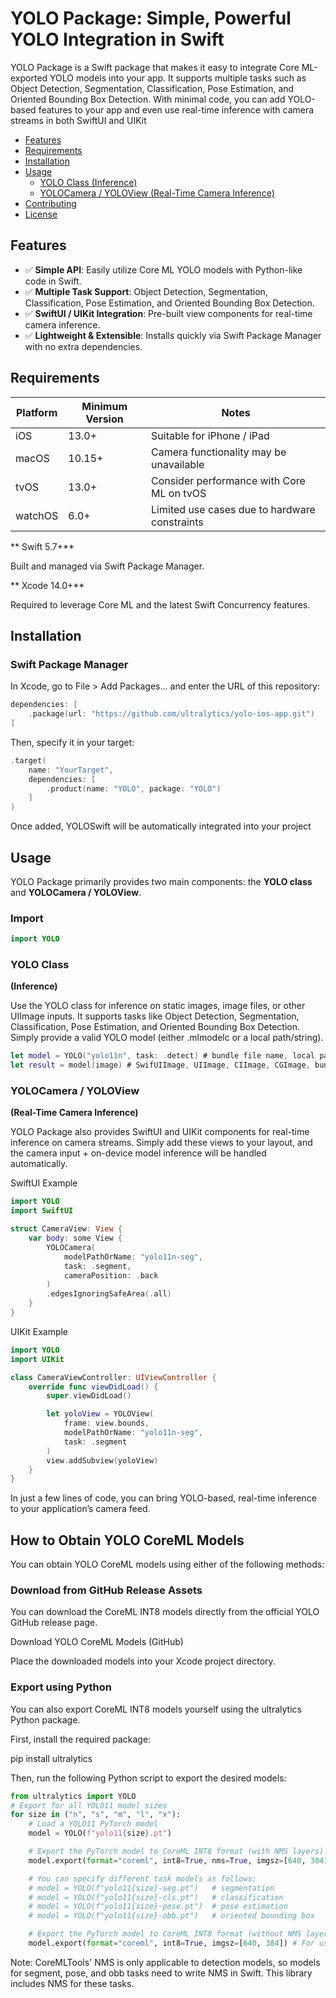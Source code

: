 # YOLO Package: Simple, Powerful YOLO Integration in Swift

YOLO Package is a Swift package that makes it easy to integrate Core ML-exported YOLO models into your app. It supports multiple tasks such as Object Detection, Segmentation, Classification, Pose Estimation, and Oriented Bounding Box Detection. With minimal code, you can add YOLO-based features to your app and even use real-time inference with camera streams in both SwiftUI and UIKit

- [Features](#features)
- [Requirements](#requirements)
- [Installation](#installation)
- [Usage](#usage)
  - [YOLO Class (Inference)](#yolo-class)
  - [YOLOCamera / YOLOView (Real-Time Camera Inference)](#yolocamera--yoloview)
- [Contributing](contributing)
- [License](license)

## Features

- ✅ **Simple API**: Easily utilize Core ML YOLO models with Python-like code in Swift.
- ✅ **Multiple Task Support**: Object Detection, Segmentation, Classification, Pose Estimation, and Oriented Bounding Box Detection.
- ✅ **SwiftUI / UIKit Integration**: Pre-built view components for real-time camera inference.
- ✅ **Lightweight & Extensible**: Installs quickly via Swift Package Manager with no extra dependencies.

## Requirements

| Platform | Minimum Version | Notes                                         |
| -------- | --------------- | --------------------------------------------- |
| iOS      | 13.0+           | Suitable for iPhone / iPad                    |
| macOS    | 10.15+          | Camera functionality may be unavailable       |
| tvOS     | 13.0+           | Consider performance with Core ML on tvOS     |
| watchOS  | 6.0+            | Limited use cases due to hardware constraints |

** Swift 5.7+**

Built and managed via Swift Package Manager.

** Xcode 14.0+**

Required to leverage Core ML and the latest Swift Concurrency features.

## Installation

### Swift Package Manager

In Xcode, go to File > Add Packages... and enter the URL of this repository:

```swift
dependencies: [
    .package(url: "https://github.com/ultralytics/yolo-ios-app.git")
]
```

Then, specify it in your target:

```swift
.target(
    name: "YourTarget",
    dependencies: [
        .product(name: "YOLO", package: "YOLO")
    ]
)
```

Once added, YOLOSwift will be automatically integrated into your project

## Usage

YOLO Package primarily provides two main components: the **YOLO class** and **YOLOCamera / YOLOView**.

### Import

```swift
import YOLO
```

### YOLO Class

**(Inference)**

Use the YOLO class for inference on static images, image files, or other UIImage inputs. It supports tasks like Object Detection, Segmentation, Classification, Pose Estimation, and Oriented Bounding Box Detection. Simply provide a valid YOLO model (either .mlmodelc or a local path/string).

```swift
let model = YOLO("yolo11n", task: .detect) # bundle file name, local path
let result = model(image) # SwifUIImage, UIImage, CIImage, CGImage, bundle name, local path, remote URL
```

### YOLOCamera / YOLOView

**(Real-Time Camera Inference)**

YOLO Package also provides SwiftUI and UIKit components for real-time inference on camera streams. Simply add these views to your layout, and the camera input + on-device model inference will be handled automatically.

SwiftUI Example

```swift
import YOLO
import SwiftUI

struct CameraView: View {
    var body: some View {
        YOLOCamera(
            modelPathOrName: "yolo11n-seg",
            task: .segment,
            cameraPosition: .back
        )
        .edgesIgnoringSafeArea(.all)
    }
}
```

UIKit Example

```swift
import YOLO
import UIKit

class CameraViewController: UIViewController {
    override func viewDidLoad() {
        super.viewDidLoad()

        let yoloView = YOLOView(
            frame: view.bounds,
            modelPathOrName: "yolo11n-seg",
            task: .segment
        )
        view.addSubview(yoloView)
    }
}
```

In just a few lines of code, you can bring YOLO-based, real-time inference to your application’s camera feed.

## How to Obtain YOLO CoreML Models

You can obtain YOLO CoreML models using either of the following methods:

### Download from GitHub Release Assets

You can download the CoreML INT8 models directly from the official YOLO GitHub release page.

Download YOLO CoreML Models (GitHub)

Place the downloaded models into your Xcode project directory.

### Export using Python

You can also export CoreML INT8 models yourself using the ultralytics Python package.

First, install the required package:

pip install ultralytics

Then, run the following Python script to export the desired models:

```python
from ultralytics import YOLO
# Export for all YOLO11 model sizes
for size in ("n", "s", "m", "l", "x"):
    # Load a YOLO11 PyTorch model
    model = YOLO(f"yolo11{size}.pt")

    # Export the PyTorch model to CoreML INT8 format (with NMS layers)
    model.export(format="coreml", int8=True, nms=True, imgsz=[640, 384])

    # You can specify different task models as follows:
    # model = YOLO(f"yolo11{size}-seg.pt")   # segmentation
    # model = YOLO(f"yolo11{size}-cls.pt")   # classification
    # model = YOLO(f"yolo11{size}-pose.pt")  # pose estimation
    # model = YOLO(f"yolo11{size}-obb.pt")   # oriented bounding box

    # Export the PyTorch model to CoreML INT8 format (without NMS layers)
    model.export(format="coreml", int8=True, imgsz=[640, 384]) # For use with the package, do not add NMS to any models other than detection.
```

Note: CoreMLTools' NMS is only applicable to detection models, so models for segment, pose, and obb tasks need to write NMS in Swift. This library includes NMS for these tasks.
